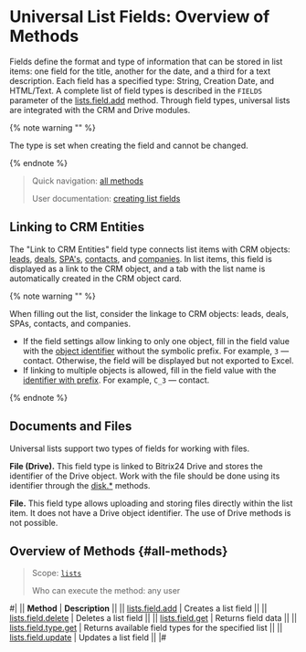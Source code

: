 # Universal List Fields: Overview of Methods

Fields define the format and type of information that can be stored in list items: one field for the title, another for the date, and a third for a text description. Each field has a specified type: String, Creation Date, and HTML/Text. A complete list of field types is described in the `FIELDS` parameter of the [lists.field.add](./lists-field-add.md) method. Through field types, universal lists are integrated with the CRM and Drive modules.

{% note warning "" %}

The type is set when creating the field and cannot be changed.

{% endnote %}

> Quick navigation: [all methods](#all-methods) 
>
> User documentation: [creating list fields](https://helpdesk.bitrix24.com/open/16702950/)

## Linking to CRM Entities

The "Link to CRM Entities" field type connects list items with CRM objects: [leads](../../crm/leads/index.md), [deals](../../crm/deals/index.md), [SPA's](../../crm/universal/index.md), [contacts](../../crm/contacts/index.md), and [companies](../../crm/companies/index.md). In list items, this field is displayed as a link to the CRM object, and a tab with the list name is automatically created in the CRM object card.

{% note warning "" %}

When filling out the list, consider the linkage to CRM objects: leads, deals, SPAs, contacts, and companies.
- If the field settings allow linking to only one object, fill in the field value with the [object identifier](../../crm/data-types.md#object_type) without the symbolic prefix. For example, `3` — contact. Otherwise, the field will be displayed but not exported to Excel.
- If linking to multiple objects is allowed, fill in the field value with the [identifier with prefix](../../crm/data-types.md#object_type). For example, `C_3` — contact.

{% endnote %}

## Documents and Files

Universal lists support two types of fields for working with files.

**File (Drive).** This field type is linked to Bitrix24 Drive and stores the identifier of the Drive object. Work with the file should be done using its identifier through the [disk.*](../../disk/index.md) methods.

**File.** This field type allows uploading and storing files directly within the list item. It does not have a Drive object identifier. The use of Drive methods is not possible.

## Overview of Methods {#all-methods}

> Scope: [`lists`](../../scopes/permissions.md)
>
> Who can execute the method: any user

#|
|| **Method** | **Description** ||
|| [lists.field.add](./lists-field-add.md) | Creates a list field ||
|| [lists.field.delete](./lists-field-delete.md) | Deletes a list field ||
|| [lists.field.get](./lists-field-get.md) | Returns field data ||
|| [lists.field.type.get](./lists-field-type-get.md) | Returns available field types for the specified list ||
|| [lists.field.update](./lists-field-update.md) | Updates a list field ||
|#